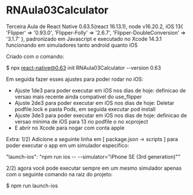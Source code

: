 # RNAula03Calculator
Terceira Aula de React Native 0.63.5(react 16.13.1), node v16.20.2, iOS 13{ 'Flipper' => '0.93.0', 'Flipper-Folly' => '2.6.7', 'Flipper-DoubleConversion' => '3.1.7' }, padronizado em Javascript e executado no Xcode 14.3.1 funcionando em simuladores tanto android quanto iOS

Criado com o comando:

$ npx react-native@0.63 init RNAula03Calculator --version 0.63

Em seguida fazer esses ajustes para poder rodar no iOS:

- Ajuste 1de3 para poder executar em iOS nos dias de hoje: definicao de versao mais recente ainda compativel do use_flipper
- Ajuste 2de3 para poder executar em iOS nos dias de hoje: Deletar podfile.lock e pasta Pods, em seguida executar pod install
- Ajuste 3de3 para poder executar em iOS nos dias de hoje: definicao de versao minima de iOS para 13 no podfile o no xcproject
- E abrir no Xcode para nogar com conta apple

Extra: 
1/2) Adicione a seguinte linha em [ package.json -> scripts ] para poder executar o app em um simulador especifico:

"launch-ios": "npm run ios -- --simulator=\"iPhone SE (3rd generation)\""

2/2) agora você pode executar sempre em um mesmo simulador apenas com o seguinte comando na raiz do projeto:

$ npm run launch-ios

